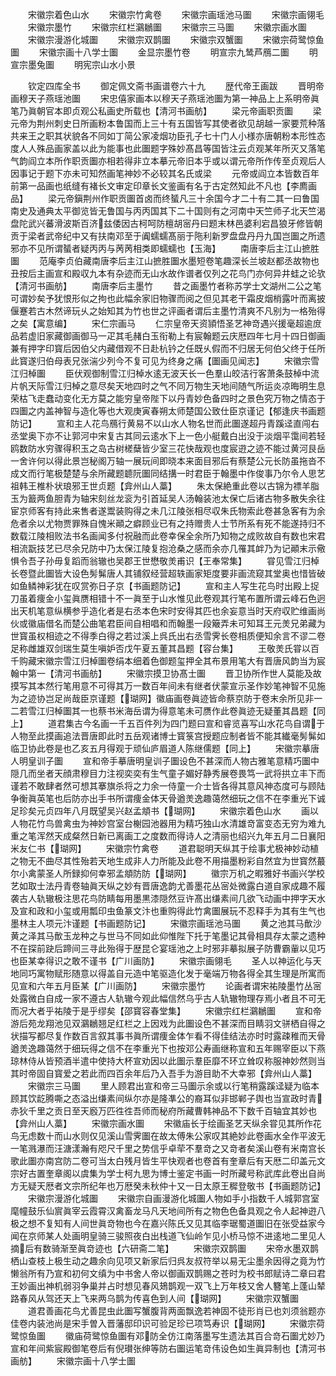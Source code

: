 <!-- { "loadSidebar": true } -->
　　宋徽宗着色山水
　　宋徽宗竹禽卷
　　宋徽宗画瑶池马圗
　　宋徽宗画翎毛
　　宋徽宗墨竹
　　宋徽宗红栏鸂鶒圗
　　宋徽宗三马圗
　　宋徽宗画水圗
　　宋徽宗漫游化城圗
　　宋徽宗双鹊圗
　　宋徽宗双蟹圗
　　宋徽宗荷鹭惊鱼圗
　　宋徽宗画十八学士圗
　　金显宗墨竹卷
　　明宣宗九鸶芦鴈二圗
　　明宣宗墨兔圗
　　明宪宗山水小景



　　钦定四库全书
　　御定佩文斋书画谱卷六十九
　　歴代帝王画跋
　　晋明帝画穆天子燕瑶池圗
　　宋忠僖家画本以穆天子燕瑶池圗为第一神品上上系明帝眞笔乃眞朝官本即贞观公私画史所载也【清河书画舫】
　　梁元帝画职贡圗
　　梁元帝为荆州刺史日所画粉本鲁国而上三十有五国皆写其使者欲见胡越一家要荒种落共来王之职其状貌各不同如丁简公家凌烟功臣孔子七十门人小様亦唐朝粉本形性态度人人殊品画家盖以此为能事也此圗题字殊妙髙昌等国皆注云贞观某年所灭又落笔气韵阎立本所作职贡圗亦相若得非立本摹元帝旧本乎或以谓元帝所作传至贞观后人因事记于题下亦未可知然画笔神妙不必较其名氏或梁
　　元帝或阎立本皆数百年前第一品画也纸缝有褚长文审定印章长文鉴画有名于古定然知此不凡也【李廌画品】
　　梁元帝鎭荆州作职贡圗首卤而终蜑凡三十余国今才二十有二其一曰鲁国南史及通典太平御览皆无鲁国与丙丙国其下二十国则有之河南中天竺师子北天竺渴盘陀武兴蕃滑波斯百济兹倭因古柯呵防檀胡宻丹曰题末林邑婆利宕昌狼牙修皆朝贡于梁者武帝纪中又有扶南邓至于阗蠕蠕髙丽于陁利新罗盘盘丹丹九国岂圗之所遗邪亦不见所谓蜑者疑丙丙与苪苪相类即蠕蠕也【玉海】
　　南唐李后主江山摭胜圗
　　范庵李贞伯藏南唐李后主江山摭胜圗水墨短卷笔趣深长兰坡赵都丞故物也丑按后主画宣和殿収九本有杂迹而无山水故作谱者仅列之花鸟门亦何异井蛙之论欤【清河书画舫】
　　南唐李后主墨竹
　　昔之画墨竹者称苏学士文湖州二公之笔可谓妙矣予犹恨形似之拘也此幅余家旧物骤而阅之但见其老干霜皮烟梢露叶而离披偃蹇若古木然谛玩乆之始知其为竹也世之评画者谓后主墨竹清爽不凡别为一格殆得之矣【寓意编】
　　宋仁宗画马
　　仁宗皇帝天资頴悟圣艺神竒遇兴援毫超逾庻品若虚旧家藏御画御马一疋其毛赭白玉衔勒上有宸翰题云庆厯四年七月十四日御画兼有押字印寳后因伯父内藏借观不日赴杭钤之任既乆假而不归居无何伯父终于任所此寳遂归伯母表兄张湍少列今不复可见为终身之痛【圗画见闻志】
　　宋徽宗雪江归棹圗
　　臣伏观御制雪江归棹水逺无波天长一色羣山皎洁行客萧条鼓棹中流片帆天际雪江归棹之意尽矣天地四时之气不同万物生天地间随气所运炎凉晦明生息荣枯飞走蠢动变化无方莫之能穷皇帝陛下以丹青妙色备四时之景色究万物之情态于四圗之内盖神智与造化等也大观庚寅春朔太师楚国公致仕臣京谨记【郁逢庆书画题防记】
　　宣和主人花鸟鴈行黄易不以山水人物名世而此圗遂超丹青蹊迳直闯右丞堂奥下亦不让郭河中宋复古其同云逺水下上一色小艇戴白出没于淡烟平霭间若轻鸥数防水穷骤得积玉之岛古树槎蘖皆少室三花快哉观也度宸逰之迹不能过黄河艮岳一舍许何以得此景岂秘阁万轴一展玩间即晓本来面目邪后有蔡楚公元长防虽拖沓不成文而行笔极楚楚与余所藏题聼阮圗同结搆一时君臣于翰墨中作俊事乃尔令人思艺祖韩王椎朴状琅邪王世贞题【弇州山人藁】
　　朱太保絶重此卷以古锦为褾羊脂玉为籖两鱼胆青为轴宋刻丝龙衮为引首延吴人汤翰装池太保亡后诸古物多散失余往宦京师客有持此来售者遂鬻装购得之未几江陵张相尽収朱氏物索此卷甚急客有为余危者余以尤物贾罪殊自愧米顚之癖顾业已有之持赠贵人士节所系有死不能遂持归不数载江陵相败法书名画闻多付祝融而此卷幸保全余所乃知物之成败故自有数也宋君相流翫技艺已尽余兄防中乃太保江陵复抱沧桑之感而余亦几罹其衅乃为记顚末示儆惧令吾子孙毋复蹈而翁辙也吴郡王世懋敬羙甫识【王奉常集】
　　甞见雪江归棹长卷暨此圗皆大设色髣髴唐人其铺叙经营超轶画家矩度要非画流窥其堂奥也惜皆破如鱼鳞神彩犹在叹赏弥日子京【书画题防记】
　　宣和主人写生花鸟时出殿上捉刀虽着痩金小玺眞赝相错十不一眞至于山水惟见此卷观其行笔布置所谓云峰石色迥出天机笔意纵横参乎造化者是右丞本色宋时安得其匹也余妄意当时天府収贮维画尚伙或徽庙借名而楚公曲笔君臣间自相唱和而翰墨一段簸弄未可知耳王元羙兄弟藏为世寳虽权相迹之不得季白得之若过溪上呉氏出右丞雪霁长卷相质便知余言不谬二卷足称雌雄双剑瑞生莫生嗔妒否戊午夏五董其昌题【容台集】
　　王敬羙氏甞以百千购藏宋徽宗雪江归棹圗卷绢本细着色御题玺押全其布景用笔大有晋唐风韵当为宸翰中第一【清河书画舫】
　　宋徽宗摸卫协髙士圗
　　晋卫协所作世人莫能及故摸写其本然行笔用意不可得其万一数百年间未有继者伏蒙宣示圣作妙笔神智不见施为之迹协岂足尚哉臣京谨题【瑚网】徽庙画卷眞迹皆命蔡京防于卷末余所见非一二若雪江归棹圗其一也蔡书米海岳谓为得意笔未可赝作此卷眞迹无疑董其昌题【同上】
　　道君集古今名画一千五百件列为四门题曰宣和睿览喜写山水花鸟自谓于人物至此摸画追法晋唐即此时五岳观诸博士寳箓宫授题应制者皆不能其纎毫髣髴如临卫协此卷是也乙亥五月得观于顽仙庐眉道人陈继儒题【同上】
　　宋徽宗摹唐人明皇训子圗
　　宣和帝手摹唐明皇训子圗设色不甚深而人物古雅笔意精巧圗中隠几而坐者天顔肃穆目力注视奕奕有生气童子媚好静秀展卷畏笃一武将拱立丰下而谨若不敢肆者然可想其搴旗杀将之力余一侍童一介士皆各得其意风神态度可与顾陆争衡眞英笔也后防亦出手书所谓痩金体天骨遒羙逸趣蔼然细玩之信不在李重光下诚足珍矣元贞四年八月既望吴兴赵孟頫书【瑚网】
　　宋徽宗着色山水
　　画以人物花竹鸟兽禽虫为神妙宫室台榭园池器用为精巧独山水清雄竒富变态无穷为难九重之笔浑然天成粲然日新已离画工之度数而得诗人之清丽也绍兴九年五月二日襄阳米友仁书【瑚网】
　　宋徽宗竹禽卷
　　道君聪明天纵其于绘事尤极神妙动植之物无不曲尽其性殆若天地生成非人力所能及此卷不用描墨粉彩自然宜为世寳然蕞尔小禽蒙圣人所録抑何幸邪孟頫防防【瑚网】
　　徽宗万机之暇雅好书画兴学校艺如取士法丹青卷轴眞天纵之妙有晋唐逸韵尤善墨花丛宻处微露白道自家成趣不履袭古人轨辙极注思花鸟防睛每用墨黒漆隠然豆许髙出缣素间几欲飞动画中押字天水及宣和政和小玺或用瓢印虫鱼篆文汴也重购得此竹禽圗展玩不忍释手为其有生气也墨林主人项元汴谨题【书画题防记】
　　宋徽宗画瑶池马圗
　　黄之池其马歕沙黄之泽其马歕玉龙种之与世马不同如此仰惟陛下托于笔墨记其骨相具存太蒙之遗种不在探前趹后蹄间三寻此殆得于歴昆仑宴瑶池之上时邪非摹拟展子防曹霸軰以见巧也臣某幸得识之敢不谨书【广川画防】
　　宋徽宗画翎毛
　　圣人以神运化与天地同巧寓物赋形随意以得盖自元造中笔驱造化发于毫端万物各得全其生理是所寓而见宣和六年五月臣某【广川画防】
　　宋徽宗墨竹
　　论画者谓宋祐陵墨竹丛宻处露微白自成一家不遵古人轨辙今观此幅信然乌乎古人轨辙物理存焉小者且不可无而况大者乎祐陵于是乎缪矣【邵寳容春堂集】
　　宋徽宗红栏鸂鶒圗
　　宣和帝游后苑龙翔池见双鸂鶒翘足红栏之上因戏为此圗设色不甚深而目睛羽文骈栖自得之状描写都尽复作数百言叙其事书眞所谓痩金体乍看不得佳结法亦时时露疎稚而天骨遒羙逸趣蔼然于细玩得之信不在李重光下也按邓公寿画继称宣和五年赐宰臣以下燕琼林侍从皆预酒半遣中使持大杯宣劝因以此圗示羣臣靡不环立耸叹称服神妙然则当其时帝固自寳爱之若此而四百余年后乃入吾手为游目助不大幸邪【弇州山人藁】
　　宋徽宗三马圗
　　里人顾君出宣和帝三马圗示余或以行笔稍露蹊迳疑为临本顾其饮龁腾嘶之态溢出缣素间纵尔亦是隆凖公的裔耳似非邯郸子舆也当宣政时青赤狄千里之贡日至天廏万匹徃徃吾师而秘府所藏曹韩神品不下数千百轴宜其妙也【弇州山人藁】
　　宋徽宗画水圗
　　宋徽庙长于绘画圣艺天纵余甞见其所作花鸟无虑数十而山水则仅见溪山雪霁圗在故太傅朱公家叹其絶妙此卷画水全作平波无一笔溅瀑而汪溏漾瀚有咫尺千里之势信乎卓荦不羣竒之又竒者矣溪山卷有米南宫长歌此圗亦南宫防二卷可当太白残月皆生平快观者也卷首有奎章后有天厯二印盖元文宗好古置奎章阁以虞集为学士柯九思为博士鉴定书画一时所藏号称武库此卷出自尚方无疑天厯者文宗所纪年也万厯癸未秋仲十又一日太原王穉登敬书【书画题防记】
　　宋徽宗漫游化城圗
　　宋徽宗自画漫游化城圗人物如手小指数千人城郭宫室麾幢鼓乐仙賔眞宰云霞霄汉禽畜龙马凡天地间所有之物色色备具观之令人起神逰八极之想不复知有人间世眞竒物也今在嘉兴陈氏又见其临李琚蜀道圗旧在张受益家今闻在京师某人处画明皇骑三骏照夜白出栈道飞仙岭乍见小桥马惊不进逺地二里见人摘后有数骑渐至眞竒迹也【六研斋二笔】
　　宋徽宗双鹊圗
　　宋帝水墨双鹊栖山查枝上极生动之趣余向见项又新家后归呉友叔符举以易无尘墨余因得之竟为竹懒翁所有乃宣和初何文缜为中书舍人帝以御画双鹊赐之苍时为校书郎赋诗二章曰君王妙画出神机弱羽争巢并占时想见春风鳷鹊观一双飞上万年枝又舍人簪笔上蓬山辇路春风从驾还天上飞来两乌鹊为传喜色到人间【瑚网】
　　宋徽宗双蟹圗
　　道君善画花鸟尤善昆虫此圗写蟹腹背两面飘逸若神固不徒形肖已也刘须翁题亦佳卷内装池尚是宋手曽入晋藩邸印识可验足珍已项笃寿识【瑚网】
　　宋徽宗荷鹭惊鱼圗
　　徽庙荷鹭惊鱼圗有邓防全仿江南落墨写生遗法其百合竒石圗尤妙乃宣和年间紫宸殿御笔卷后有倪瓉张绅等防右圗运笔竒伟设色如生眞异制也【清河书画舫】
　　宋徽宗画十八学士圗
